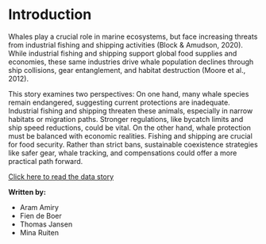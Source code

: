 # Introduction

Whales play a crucial role in marine ecosystems, but face increasing threats from industrial fishing and shipping activities (Block & Amudson, 2020). While industrial fishing and shipping support global food supplies and economies, these same industries drive whale population declines through ship collisions, gear entanglement, and habitat destruction (Moore et al., 2012).

This story examines two perspectives: 
On one hand, many whale species remain endangered, suggesting current protections are inadequate. Industrial fishing and shipping threaten these animals, especially in narrow habitats or migration paths. Stronger regulations, like bycatch limits and ship speed reductions, could be vital. 
On the other hand, whale protection must be balanced with economic realities. Fishing and shipping are crucial for food security. Rather than strict bans, sustainable coexistence strategies like safer gear, whale tracking, and compensations could offer a more practical path forward.

[Click here to read the data story](../notebooks/story.ipynb)

**Written by:**

- Aram Amiry
- Fien de Boer
- Thomas Jansen
- Mina Ruiten
